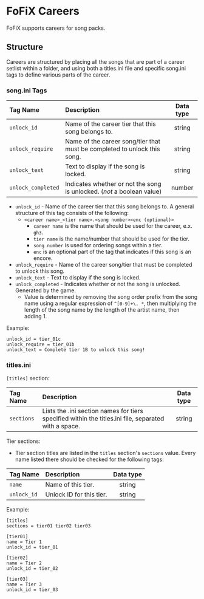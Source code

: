 # FoFiX Careers

FoFiX supports careers for song packs.

## Structure

Careers are structured by placing all the songs that are part of a career setlist within a folder, and using both a titles.ini file and specific song.ini tags to define various parts of the career.

### song.ini Tags

| Tag Name           | Description                                                              | Data type     |
| :-------           | :----------                                                              | :-------:     |
| `unlock_id`        | Name of the career tier that this song belongs to.                       | string        |
| `unlock_require`   | Name of the career song/tier that must be completed to unlock this song. | string        |
| `unlock_text`      | Text to display if the song is locked.                                   | string        |
| `unlock_completed` | Indicates whether or not the song is unlocked. (*not* a boolean value)   | number        |

- `unlock_id` - Name of the career tier that this song belongs to. A general structure of this tag consists of the following:
  - `<career name>_<tier name>.<song number><enc (optional)>`
    - `career name` is the name that should be used for the career, e.x. `gh3`.
    - `tier name` is the name/number that should be used for the tier.
    - `song number` is used for ordering songs within a tier.
    - `enc` is an optional part of the tag that indicates if this song is an encore.
- `unlock_require` - Name of the career song/tier that must be completed to unlock this song.
- `unlock_text` - Text to display if the song is locked.
- `unlock_completed` - Indicates whether or not the song is unlocked. Generated by the game.
  - Value is determined by removing the song order prefix from the song name using a regular expression of `^[0-9]+\. *`, then multiplying the length of the song name by the length of the artist name, then adding 1.

Example:

```
unlock_id = tier_01c
unlock_require = tier_01b
unlock_text = Complete tier 1B to unlock this song!
```

### titles.ini

`[titles]` section:

| Tag Name   | Description                                                                                          | Data type |
| :-------   | :----------                                                                                          | :-------: |
| `sections` | Lists the .ini section names for tiers specified within the titles.ini file, separated with a space. | string    |

Tier sections:

- Tier section titles are listed in the `titles` section's `sections` value. Every name listed there should be checked for the following tags:

| Tag Name    | Description              | Data type |
| :-------    | :----------              | :-------: |
| `name`      | Name of this tier.       | string    |
| `unlock_id` | Unlock ID for this tier. | string    |

Example:

```
[titles]
sections = tier01 tier02 tier03

[tier01]
name = Tier 1
unlock_id = tier_01

[tier02]
name = Tier 2
unlock_id = tier_02

[tier03]
name = Tier 3
unlock_id = tier_03
```
